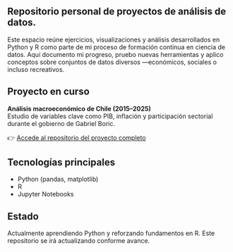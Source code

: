 ## Repositorio personal de proyectos de análisis de datos.

Este espacio reúne ejercicios, visualizaciones y análisis desarrollados en Python y R como parte de mi proceso de formación continua en ciencia de datos. Aquí documento mi progreso, pruebo nuevas herramientas y aplico conceptos sobre conjuntos de datos diversos —económicos, sociales o incluso recreativos.

## Proyecto en curso

  **Análisis macroeconómico de Chile (2015–2025)**  
Estudio de variables clave como PIB, inflación y participación sectorial durante el gobierno de Gabriel Boric.

👉 [Accede al repositorio del proyecto completo](https://github.com/josemig-es/chile-macroeconomia-2022-2025)

## Tecnologías principales
- Python (pandas, matplotlib)
- R
- Jupyter Notebooks

## Estado
Actualmente aprendiendo Python y reforzando fundamentos en R. Este repositorio se irá actualizando conforme avance.
